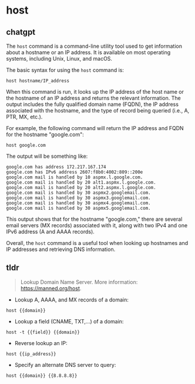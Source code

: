 # host 
## chatgpt 
The `host` command is a command-line utility tool used to get information about a hostname or an IP address. It is available on most operating systems, including Unix, Linux, and macOS. 

The basic syntax for using the `host` command is:

```
host hostname/IP_address
```

When this command is run, it looks up the IP address of the host name or the hostname of an IP address and returns the relevant information. The output includes the fully qualified domain name (FQDN), the IP address associated with the hostname, and the type of record being queried (i.e., A, PTR, MX, etc.).

For example, the following command will return the IP address and FQDN for the hostname "google.com":

```
host google.com
```

The output will be something like:

```
google.com has address 172.217.167.174
google.com has IPv6 address 2607:f8b0:4002:809::200e
google.com mail is handled by 10 aspmx.l.google.com.
google.com mail is handled by 20 alt1.aspmx.l.google.com.
google.com mail is handled by 20 alt2.aspmx.l.google.com.
google.com mail is handled by 30 aspmx2.googlemail.com.
google.com mail is handled by 30 aspmx3.googlemail.com.
google.com mail is handled by 30 aspmx4.googlemail.com.
google.com mail is handled by 30 aspmx5.googlemail.com.
```

This output shows that for the hostname "google.com," there are several email servers (MX records) associated with it, along with two IPv4 and one IPv6 address (A and AAAA records). 

Overall, the `host` command is a useful tool when looking up hostnames and IP addresses and retrieving DNS information. 

## tldr 
 
> Lookup Domain Name Server.
> More information: <https://manned.org/host>.

- Lookup A, AAAA, and MX records of a domain:

`host {{domain}}`

- Lookup a field (CNAME, TXT,...) of a domain:

`host -t {{field}} {{domain}}`

- Reverse lookup an IP:

`host {{ip_address}}`

- Specify an alternate DNS server to query:

`host {{domain}} {{8.8.8.8}}`
